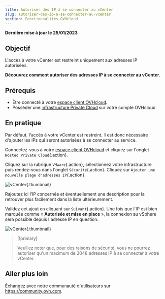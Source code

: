 ```yaml
---
title: Autoriser des IP à se connecter au vCenter
slug: autoriser-des-ip-a-se-connecter-au-vcenter
section: Fonctionnalités OVHcloud
---
```


**Dernière mise à jour le 25/01/2023**

## Objectif

L'accès à votre vCenter est restreint uniquement aux adresses IP autorisées.

**Découvrez comment autoriser des adresses IP à se connecter au vCenter.**

## Prérequis

* Être connecté à votre [espace client OVHcloud](https://www.ovh.com/auth/?action=gotomanager&from=https://www.ovh.com/fr/&ovhSubsidiary=fr).
* Posséder une [infrastructure Private Cloud](https://www.ovhcloud.com/fr/enterprise/products/hosted-private-cloud/) sur votre compte OVHcloud.

## En pratique

Par défaut, l'accès à votre vCenter est restreint. Il est donc nécessaire d'ajouter les IPs qui seront autorisées à se connecter au service.

Connectez-vous à votre [espace client OVHcloud](https://www.ovh.com/auth/?action=gotomanager&from=https://www.ovh.com/fr/&ovhSubsidiary=fr) et cliquez sur l'onglet `Hosted Private Cloud`{.action}.

Cliquez sur la rubrique `VMware`{.action}, sélectionnez votre infrastructure puis rendez-vous dans l'onglet `Sécurité`{.action}. Cliquez sur `Ajouter une nouvelle plage d'adresses IP`{.action}.

![vCenter](images/restrictIP.JPG){.thumbnail}

Rajoutez ici l'IP concernée et éventuellement une description pour la retrouver plus facilement dans la liste ultérieurement.

Validez cet ajout en cliquant sur `Suivant`{.action}. Une fois que l'IP est bien marquée comme « **Autorisée et mise en place** », la connexion au vSphere sera possible depuis l'adresse IP en question.

![vCenter](images/restrictIP2.JPG){.thumbnail}

> [!primary]
>
> Veuillez noter que, pour des raisons de sécurité, vous ne pourrez autoriser qu'un maximum de 2048 adresses IP à se connecter à votre vCenter.
>

## Aller plus loin

Échangez avec notre communauté d'utilisateurs sur <https://community.ovh.com>.
